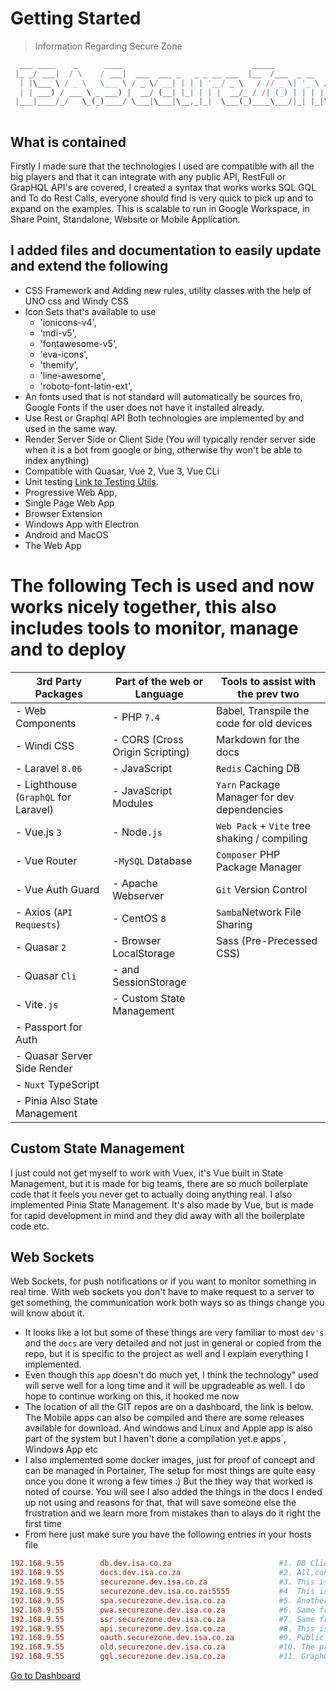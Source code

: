 # Getting Started

> Information Regarding Secure Zone

```js
  ___ ____    _      ____                             _____                
 |_ _/ ___|  / \    / ___|  ___  ___ _   _ _ __ ___  |__  /___  _ __   ___ 
  | |\___ \ / _ \   \___ \ / _ \/ __| | | | '__/ _ \   / // _ \| '_ \ / _ \
  | | ___) / ___ \ _ ___) |  __/ (__| |_| | | |  __/_ / /| (_) | | | |  __/
 |___|____/_/   \_(_)____/ \___|\___|\__,_|_|  \___(_)____\___/|_| |_|\___|
 
```
## What is contained 

Firstly I made sure that the technologies I used are compatible with all the big players and that it can integrate with 
any public API, RestFull or GrapHQL API's are covered, I created a syntax that works works SQL GQL and To do Rest Calls, 
everyone should find is very quick to pick up and to expand on the examples. This is scalable to run in Google Workspace, 
in Share Point, Standalone, Website or Mobile Application. 


## I added files and documentation to easily update and extend the following

- CSS Framework and Adding new rules, utility classes with the help of UNO css and Windy CSS
- Icon Sets that's available to use
  - 'ionicons-v4',
  - 'mdi-v5',
  - 'fontawesome-v5',
  - 'eva-icons',
  - 'themify',
  - 'line-awesome',
  - 'roboto-font-latin-ext',
- An fonts used that is not standard will automatically be sources fro, Google Fonts if the user does not have it installed already.
- Use Rest or Graphql API Both technologies are implemented by and used in the same way.
- Render Server Side or Client Side (You will typically render server side when it is a bot from google or bing, otherwise thy won't be able to index anything)
- Compatible with Quasar, Vue 2, Vue 3, Vue CLi
- Unit testing [Link to Testing Utils](https://vue-test-utils.vuejs.org/). 
- Progressive Web App,
- Single Page Web App
- Browser Extension
- Windows App with Electron
- Android and MacOS
- The Web App 

# The following Tech is used and now works nicely together, this also includes tools to monitor, manage and to deploy 

| 3rd Party Packages                   | Part of the web or Language     |         Tools to assist with the prev two     |
|--------------------------------------|-------------------------------- |-----------------------------------------------| 
| - Web Components                     | - PHP `7.4`                     | Babel, Transpile the code for old devices     |
| - Windi CSS                          |  - CORS (Cross Origin Scripting)| Markdown for the docs                         |
| - Laravel `8.06`                     |  - JavaScript                   |  `Redis` Caching DB                           |
| - Lighthouse (`GraphQL` for Laravel) |  - JavaScript Modules           |  `Yarn` Package Manager for dev dependencies  |
| - Vue.js `3`                         |  - Node`.js`                    |  `Web Pack` + `Vite` tree shaking / compiling |
| - Vue Router                         |  -`MySQL` Database              |  `Composer` PHP Package Manager               |
| - Vue Auth Guard                     |  - Apache Webserver             |  `Git` Version Control                        |
| - Axios (`API Requests`)             |  - CentOS `8`                   |  `Samba`Network File Sharing                  |
| - Quasar `2`                         |  - Browser LocalStorage         | Sass (Pre-Precessed CSS)                      |                     
| - Quasar `Cli`                       |  - and SessionStorage           |                                               |
| - Vite`.js`                          |  - Custom State Management      |                                               |
|  - Passport for Auth                 |                                 |                                               |
| - Quasar Server Side Render          |                                 |                                               |
|  - `Nuxt` TypeScript                 |                                 |                                               |
|  - Pinia Also State Management       |                                 |                                               |


## Custom State Management

I just could not get myself to work with Vuex, it's Vue built in State Management, but it is made for big teams, there are so much 
boilerplate code that it feels you never get to actually doing anything real. I also implemented Pinia State Management. It's also made by Vue, but is made for rapid development in mind and they did away with all the boilerplate code etc.

## Web Sockets

Web Sockets, for push notifications or if you want to monitor something in real time. With web sockets you don't have to make request 
to a server to get something, the communication work both ways so as things change you will know about it.

- It looks like a lot but some of these things are very familiar to most `dev's` and the `docs` are very detailed and not just in 
general or copied from the repo, but it is specific to the project as well and I explain everything I implemented.
- Even though this `app` doesn't do much yet, I think the  technology" used will serve well for a long time and it will be 
upgradeable as well. I do hope to continue working on this, it hooked me now
- The location of all the GIT repos are on a dashboard, the link is below. The Mobile apps can also be compiled and there are 
some releases available for download. And windows and Linux and Apple app is also part of the system but I haven't done a compilation yet.e apps`, Windows App etc
- I also implemented some docker images, just for proof of concept and can be managed in Portainer, The setup for most things are 
quite easy once you done it wrong a few times :) But the they way that worked is noted of course. You will see I also added the things in the docs I ended up not using and reasons for that, that will save someone else the frustration and we learn more from mistakes than to alays do it right the first time 
- From here just make sure you have the following entries in your hosts file

```conf
192.168.9.55        db.dev.isa.co.za                        #1. DB Client or Mysql
192.168.9.55        docs.dev.isa.co.za                      #2. All,contains all the documentation
192.168.9.55        securezone.dev.isa.co.za                #3. This is the main frontend app for secure zone
192.168.9.55        securezone.dev.isa.co.za:5555           #4  This is when I do a dev build, I need to be on the same domain or CORS freaks out again
192.168.9.55        spa.securezone.dev.isa.co.za            #5. Another frontend app, I was testing a bunch of tech together to see what is compatible with what else.
192.168.9.55        pwa.securezone.dev.isa.co.za            #6. Same frontend app as number 1 but with as a pwa
192.168.9.55        ssr.securezone.dev.isa.co.za            #7. Same frontend app as number 1 but with as a SSR
192.168.9.55        api.securezone.dev.isa.co.za            #8. This is the main backend api that serves data to the frontend
192.168.9.55        oauth.securezone.dev.isa.co.za          #9. Public authentication server to be able to use Google, Microsoft, Facebook etc for auth
192.168.9.55        old.securezone.dev.isa.co.za            #10. The prev mockup of securezone
192.168.9.55        gql.securezone.dev.isa.co.za            #11. GraphQL testing platform
```

[Go to Dashboard](http://192.168.9.55:8085)